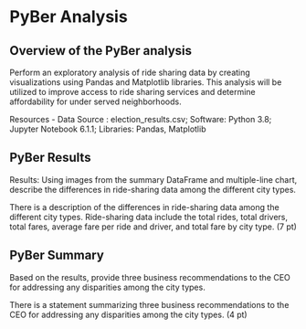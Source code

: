 # PyBer Analysis

## Overview of the PyBer analysis

Perform an exploratory analysis of ride sharing data by creating visualizations using Pandas and Matplotlib libraries.  This analysis will be utilized to 
improve access to ride sharing services and determine affordability for under served neighborhoods.

Resources - Data Source : election_results.csv; Software: Python 3.8; Jupyter Notebook 6.1.1; Libraries: Pandas, Matplotlib

## PyBer Results



Results: Using images from the summary DataFrame and multiple-line chart, describe the differences in ride-sharing data among the different city types.

There is a description of the differences in ride-sharing data among the different city types. Ride-sharing data include the total rides, total drivers, total fares, average fare per ride and driver, and total fare by city type. (7 pt)

## PyBer Summary

Based on the results, provide three business recommendations to the CEO for addressing any disparities among the city types.

There is a statement summarizing three business recommendations to the CEO for addressing any disparities among the city types. (4 pt)
